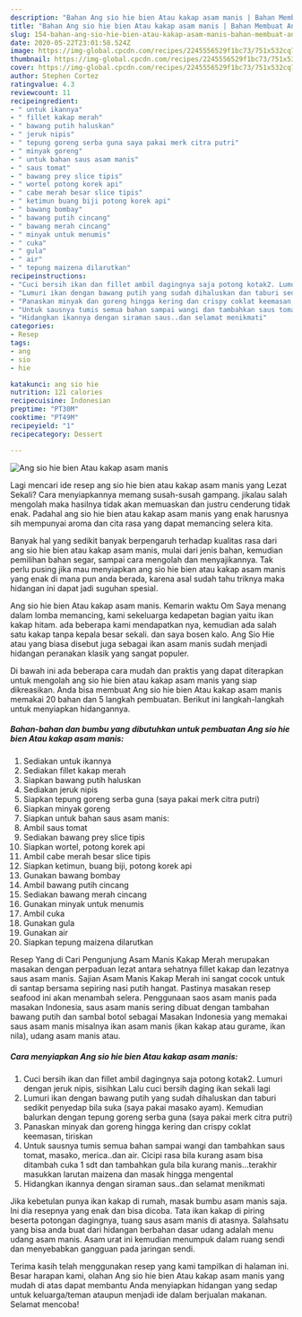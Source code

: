```yaml
---
description: "Bahan Ang sio hie bien Atau kakap asam manis | Bahan Membuat Ang sio hie bien Atau kakap asam manis Yang Menggugah Selera"
title: "Bahan Ang sio hie bien Atau kakap asam manis | Bahan Membuat Ang sio hie bien Atau kakap asam manis Yang Menggugah Selera"
slug: 154-bahan-ang-sio-hie-bien-atau-kakap-asam-manis-bahan-membuat-ang-sio-hie-bien-atau-kakap-asam-manis-yang-menggugah-selera
date: 2020-05-22T23:01:58.524Z
image: https://img-global.cpcdn.com/recipes/2245556529f1bc73/751x532cq70/ang-sio-hie-bien-atau-kakap-asam-manis-foto-resep-utama.jpg
thumbnail: https://img-global.cpcdn.com/recipes/2245556529f1bc73/751x532cq70/ang-sio-hie-bien-atau-kakap-asam-manis-foto-resep-utama.jpg
cover: https://img-global.cpcdn.com/recipes/2245556529f1bc73/751x532cq70/ang-sio-hie-bien-atau-kakap-asam-manis-foto-resep-utama.jpg
author: Stephen Cortez
ratingvalue: 4.3
reviewcount: 11
recipeingredient:
- " untuk ikannya"
- " fillet kakap merah"
- " bawang putih haluskan"
- " jeruk nipis"
- " tepung goreng serba guna saya pakai merk citra putri"
- " minyak goreng"
- " untuk bahan saus asam manis"
- " saus tomat"
- " bawang prey slice tipis"
- " wortel potong korek api"
- " cabe merah besar slice tipis"
- " ketimun buang biji potong korek api"
- " bawang bombay"
- " bawang putih cincang"
- " bawang merah cincang"
- " minyak untuk menumis"
- " cuka"
- " gula"
- " air"
- " tepung maizena dilarutkan"
recipeinstructions:
- "Cuci bersih ikan dan fillet ambil dagingnya saja potong kotak2. Lumuri dengan jeruk nipis, sisihkan Lalu cuci bersih daging ikan sekali lagi"
- "Lumuri ikan dengan bawang putih yang sudah dihaluskan dan taburi sedikit penyedap bila suka (saya pakai masako ayam). Kemudian balurkan dengan tepung goreng serba guna (saya pakai merk citra putri)"
- "Panaskan minyak dan goreng hingga kering dan crispy coklat keemasan, tiriskan"
- "Untuk sausnya tumis semua bahan sampai wangi dan tambahkan saus tomat, masako, merica..dan air. Cicipi rasa bila kurang asam bisa ditambah cuka 1 sdt dan tambahkan gula bila kurang manis...terakhir masukkan larutan maizena dan masak hingga mengental"
- "Hidangkan ikannya dengan siraman saus..dan selamat menikmati"
categories:
- Resep
tags:
- ang
- sio
- hie

katakunci: ang sio hie 
nutrition: 121 calories
recipecuisine: Indonesian
preptime: "PT30M"
cooktime: "PT49M"
recipeyield: "1"
recipecategory: Dessert

---
```



![Ang sio hie bien Atau kakap asam manis](https://img-global.cpcdn.com/recipes/2245556529f1bc73/751x532cq70/ang-sio-hie-bien-atau-kakap-asam-manis-foto-resep-utama.jpg)

Lagi mencari ide resep ang sio hie bien atau kakap asam manis yang Lezat Sekali? Cara menyiapkannya memang susah-susah gampang. jikalau salah mengolah maka hasilnya tidak akan memuaskan dan justru cenderung tidak enak. Padahal ang sio hie bien atau kakap asam manis yang enak harusnya sih mempunyai aroma dan cita rasa yang dapat memancing selera kita.

Banyak hal yang sedikit banyak berpengaruh terhadap kualitas rasa dari ang sio hie bien atau kakap asam manis, mulai dari jenis bahan, kemudian pemilihan bahan segar, sampai cara mengolah dan menyajikannya. Tak perlu pusing jika mau menyiapkan ang sio hie bien atau kakap asam manis yang enak di mana pun anda berada, karena asal sudah tahu triknya maka hidangan ini dapat jadi suguhan spesial.

Ang sio hie bien Atau kakap asam manis. Kemarin waktu Om Saya menang dalam lomba memancing, kami sekeluarga kedapetan bagian yaitu ikan kakap hitam. ada beberapa kami mendapatkan nya, kemudian ada salah satu kakap tanpa kepala besar sekali. dan saya bosen kalo. Ang Sio Hie atau yang biasa disebut juga sebagai ikan asam manis sudah menjadi hidangan peranakan klasik yang sangat populer.


Di bawah ini ada beberapa cara mudah dan praktis yang dapat diterapkan untuk mengolah ang sio hie bien atau kakap asam manis yang siap dikreasikan. Anda bisa membuat Ang sio hie bien Atau kakap asam manis memakai 20 bahan dan 5 langkah pembuatan. Berikut ini langkah-langkah untuk menyiapkan hidangannya.

<!--inarticleads1-->

##### Bahan-bahan dan bumbu yang dibutuhkan untuk pembuatan Ang sio hie bien Atau kakap asam manis:

1. Sediakan  untuk ikannya
1. Sediakan  fillet kakap merah
1. Siapkan  bawang putih haluskan
1. Sediakan  jeruk nipis
1. Siapkan  tepung goreng serba guna (saya pakai merk citra putri)
1. Siapkan  minyak goreng
1. Siapkan  untuk bahan saus asam manis:
1. Ambil  saus tomat
1. Sediakan  bawang prey slice tipis
1. Siapkan  wortel, potong korek api
1. Ambil  cabe merah besar slice tipis
1. Siapkan  ketimun, buang biji, potong korek api
1. Gunakan  bawang bombay
1. Ambil  bawang putih cincang
1. Sediakan  bawang merah cincang
1. Gunakan  minyak untuk menumis
1. Ambil  cuka
1. Gunakan  gula
1. Gunakan  air
1. Siapkan  tepung maizena dilarutkan


Resep Yang di Cari Pengunjung Asam Manis Kakap Merah merupakan masakan dengan perpaduan lezat antara sehatnya fillet kakap dan lezatnya saus asam manis. Sajian Asam Manis Kakap Merah ini sangat cocok untuk di santap bersama sepiring nasi putih hangat. Pastinya masakan resep seafood ini akan menambah selera. Penggunaan saos asam manis pada masakan Indonesia, saus asam manis sering dibuat dengan tambahan bawang putih dan sambal botol sebagai Masakan Indonesia yang memakai saus asam manis misalnya ikan asam manis (ikan kakap atau gurame, ikan nila), udang asam manis atau. 

<!--inarticleads2-->

##### Cara menyiapkan Ang sio hie bien Atau kakap asam manis:

1. Cuci bersih ikan dan fillet ambil dagingnya saja potong kotak2. Lumuri dengan jeruk nipis, sisihkan Lalu cuci bersih daging ikan sekali lagi
1. Lumuri ikan dengan bawang putih yang sudah dihaluskan dan taburi sedikit penyedap bila suka (saya pakai masako ayam). Kemudian balurkan dengan tepung goreng serba guna (saya pakai merk citra putri)
1. Panaskan minyak dan goreng hingga kering dan crispy coklat keemasan, tiriskan
1. Untuk sausnya tumis semua bahan sampai wangi dan tambahkan saus tomat, masako, merica..dan air. Cicipi rasa bila kurang asam bisa ditambah cuka 1 sdt dan tambahkan gula bila kurang manis...terakhir masukkan larutan maizena dan masak hingga mengental
1. Hidangkan ikannya dengan siraman saus..dan selamat menikmati


Jika kebetulan punya ikan kakap di rumah, masak bumbu asam manis saja. Ini dia resepnya yang enak dan bisa dicoba. Tata ikan kakap di piring beserta potongan dagingnya, tuang saus asam manis di atasnya. Salahsatu yang bisa anda buat dari hidangan berbahan dasar udang adalah menu udang asam manis. Asam urat ini kemudian menumpuk dalam ruang sendi dan menyebabkan gangguan pada jaringan sendi. 

Terima kasih telah menggunakan resep yang kami tampilkan di halaman ini. Besar harapan kami, olahan Ang sio hie bien Atau kakap asam manis yang mudah di atas dapat membantu Anda menyiapkan hidangan yang sedap untuk keluarga/teman ataupun menjadi ide dalam berjualan makanan. Selamat mencoba!
